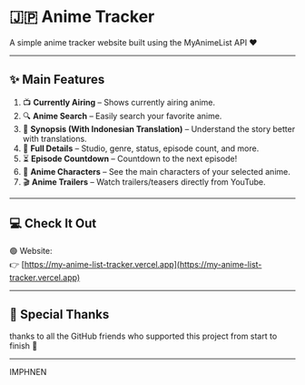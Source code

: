 # 🇯🇵 Anime Tracker

A simple anime tracker website built using the MyAnimeList API ❤️

---

## ✨ Main Features

1. 📺 **Currently Airing** – Shows currently airing anime.
2. 🔍 **Anime Search** – Easily search your favorite anime.
3. 📝 **Synopsis (With Indonesian Translation)** – Understand the story better with translations.
4. 🧩 **Full Details** – Studio, genre, status, episode count, and more.
5. ⏳ **Episode Countdown** – Countdown to the next episode!
6. 👥 **Anime Characters** – See the main characters of your selected anime.
7. 🎬 **Anime Trailers** – Watch trailers/teasers directly from YouTube.

---

## 💻 Check It Out

🟢 Website:  
👉 [https://my-anime-list-tracker.vercel.app](https://my-anime-list-tracker.vercel.app)

---

## 🤝 Special Thanks

thanks to all the GitHub friends who supported this project from start to finish 🚀

---
IMPHNEN 